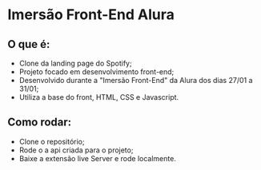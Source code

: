 # Imersão Front-End Alura

## O que é:
- Clone da landing page do Spotify;
- Projeto focado em desenvolvimento front-end;
- Desenvolvido durante a "Imersão Front-End" da Alura dos dias 27/01 a 31/01;
- Utiliza a base do front, HTML, CSS e Javascript.

## Como rodar:
- Clone o repositório;
- Rode o a api criada para o projeto;
- Baixe a extensão live Server e rode localmente.
